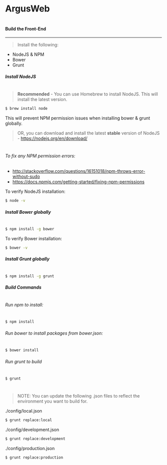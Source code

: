 ArgusWeb
=

#
#### Build the Front-End
---
> Install the following:

- NodeJS & NPM
- Bower
- Grunt

##### Install NodeJS
#
> **Recommended** - You can use Homebrew to install NodeJS.  This will install the latest version.

```sh
$ brew install node
```
This will prevent NPM permission issues when installing bower & grunt globally.

> OR, you can download and install the latest **stable** version of NodeJS - https://nodejs.org/en/download/

#
###### To fix any NPM permission errors:
- http://stackoverflow.com/questions/16151018/npm-throws-error-without-sudo
- https://docs.npmjs.com/getting-started/fixing-npm-permissions

To verify NodeJS installation:
```sh
$ node -v
```

##### Install Bower globally
#
```sh
$ npm install -g bower
```

To verify Bower installation:
```sh
$ bower -v
```

##### Install Grunt globally
#
```sh
$ npm install -g grunt
```

##### Build Commands
#
###### Run npm to install:
#
```sh
$ npm install
```

###### Run bower to install packages from bower.json:
#
```sh
$ bower install
```

###### Run grunt to build
#
```sh
$ grunt
```
#
> NOTE: You can update the following .json files to reflect the environment you want to build for.

./config/local.json
```sh
$ grunt replace:local
```

./config/development.json
```sh
$ grunt replace:development
```

./config/production.json
```sh
$ grunt replace:production
```
